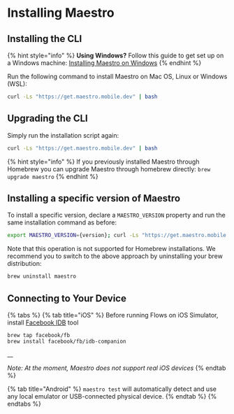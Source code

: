 # Installing Maestro

## Installing the CLI

{% hint style="info" %}
**Using Windows?** Follow this guide to get set up on a Windows machine: [Installing Maestro on Windows](windows.md)
{% endhint %}

Run the following command to install Maestro on Mac OS, Linux or Windows (WSL):

```bash
curl -Ls "https://get.maestro.mobile.dev" | bash
```

## Upgrading the CLI

Simply run the installation script again:

```bash
curl -Ls "https://get.maestro.mobile.dev" | bash
```

{% hint style="info" %}
If you previously installed Maestro through Homebrew you can upgrade Maestro through homebrew directly: `brew upgrade maestro`
{% endhint %}

## Installing a specific version of Maestro

To install a specific version, declare a `MAESTRO_VERSION` property and run the same installation command as before:

```bash
export MAESTRO_VERSION={version}; curl -Ls "https://get.maestro.mobile.dev" | bash
```

Note that this operation is not supported for Homebrew installations. We recommend you to switch to the above approach by uninstalling your brew distribution:

```bash
brew uninstall maestro
```

## Connecting to Your Device

{% tabs %}
{% tab title="iOS" %}
Before running Flows on iOS Simulator, install [Facebook IDB](https://fbidb.io/) tool

```shell
brew tap facebook/fb
brew install facebook/fb/idb-companion
```

__

_Note: At the moment, Maestro does not support real iOS devices_
{% endtab %}

{% tab title="Android" %}
`maestro test` will automatically detect and use any local emulator or USB-connected physical device.
{% endtab %}
{% endtabs %}
